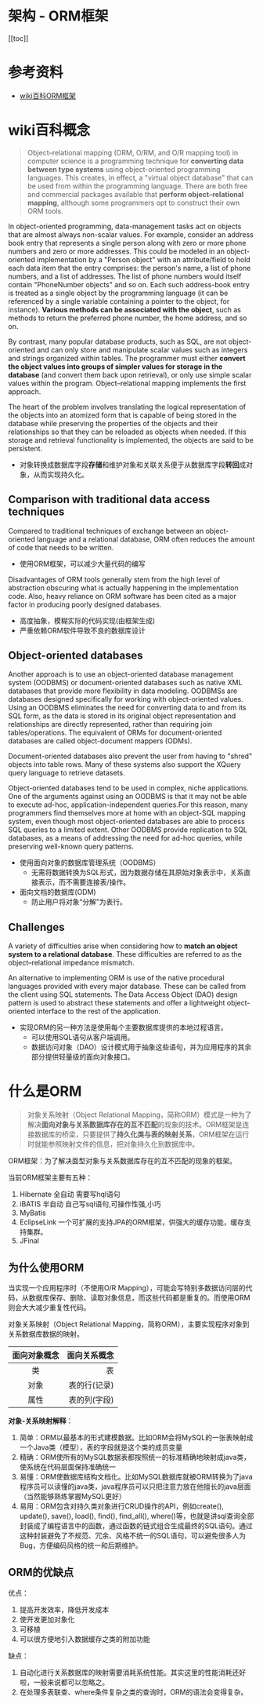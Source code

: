 # 架构 - ORM框架

[[toc]]

# 参考资料

- [wiki百科ORM框架](https://en.wikipedia.org/wiki/Object-3relational_mapping)

# wiki百科概念

> Object–relational mapping (ORM, O/RM, and O/R mapping tool) in computer science is a programming technique for **converting data between type systems** using object-oriented programming languages. This creates, in effect, a "virtual object database" that can be used from within the programming language. There are both free and commercial packages available that **perform object–relational mapping**, although some programmers opt to construct their own ORM tools.

In object-oriented programming, data-management tasks act on objects that are almost always non-scalar values. For example, consider an address book entry that represents a single person along with zero or more phone numbers and zero or more addresses. This could be modeled in an object-oriented implementation by a "Person object" with an attribute/field to hold each data item that the entry comprises: the person's name, a list of phone numbers, and a list of addresses. The list of phone numbers would itself contain "PhoneNumber objects" and so on. Each such address-book entry is treated as a single object by the programming language (it can be referenced by a single variable containing a pointer to the object, for instance). **Various methods can be associated with the object**, such as methods to return the preferred phone number, the home address, and so on.

By contrast, many popular database products, such as SQL, are not object-oriented and can only store and manipulate scalar values such as integers and strings organized within tables. The programmer must either **convert the object values into groups of simpler values for storage in the database** (and convert them back upon retrieval), or only use simple scalar values within the program. Object–relational mapping implements the first approach.

The heart of the problem involves translating the logical representation of the objects into an atomized form that is capable of being stored in the database while preserving the properties of the objects and their relationships so that they can be reloaded as objects when needed. If this storage and retrieval functionality is implemented, the objects are said to be persistent.

* 对象转换成数据库字段**存储**和维护对象和关联关系便于从数据库字段**转回**成对象，从而实现持久化。

## Comparison with traditional data access techniques

Compared to traditional techniques of exchange between an object-oriented language and a relational database, ORM often reduces the amount of code that needs to be written.

* 使用ORM框架，可以减少大量代码的编写

Disadvantages of ORM tools generally stem from the high level of abstraction obscuring what is actually happening in the implementation code. Also, heavy reliance on ORM software has been cited as a major factor in producing poorly designed databases.

* 高度抽象，模糊实际的代码实现(由框架生成)
* 严重依赖ORM软件导致不良的数据库设计

## Object-oriented databases

Another approach is to use an object-oriented database management system (OODBMS) or document-oriented databases such as native XML databases that provide more flexibility in data modeling. OODBMSs are databases designed specifically for working with object-oriented values. Using an OODBMS eliminates the need for converting data to and from its SQL form, as the data is stored in its original object representation and relationships are directly represented, rather than requiring join tables/operations. The equivalent of ORMs for document-oriented databases are called object-document mappers (ODMs).

Document-oriented databases also prevent the user from having to "shred" objects into table rows. Many of these systems also support the XQuery query language to retrieve datasets.

Object-oriented databases tend to be used in complex, niche applications. One of the arguments against using an OODBMS is that it may not be able to execute ad-hoc, application-independent queries.For this reason, many programmers find themselves more at home with an object-SQL mapping system, even though most object-oriented databases are able to process SQL queries to a limited extent. Other OODBMS provide replication to SQL databases, as a means of addressing the need for ad-hoc queries, while preserving well-known query patterns.

* 使用面向对象的数据库管理系统（OODBMS）
    * 无需将数据转换为SQL形式，因为数据存储在其原始对象表示中，关系直接表示，而不需要连接表/操作。
* 面向文档的数据库(ODM)
    * 防止用户将对象“分解”为表行。

## Challenges

A variety of difficulties arise when considering how to **match an object system to a relational database**. These difficulties are referred to as the object–relational impedance mismatch.

An alternative to implementing ORM is use of the native procedural languages provided with every major database. These can be called from the client using SQL statements. The Data Access Object (DAO) design pattern is used to abstract these statements and offer a lightweight object-oriented interface to the rest of the application.

* 实现ORM的另一种方法是使用每个主要数据库提供的本地过程语言。
    * 可以使用SQL语句从客户端调用。
    * 数据访问对象（DAO）设计模式用于抽象这些语句，并为应用程序的其余部分提供轻量级的面向对象接口。


# 什么是ORM

> 对象关系映射（Object Relational Mapping，简称ORM）模式是一种为了解决**面向对象与关系数据库存在的互不匹配**的现象的技术。ORM框架是连接数据库的桥梁，只要提供了**持久化类与表的映射关系**，ORM框架在运行时就能参照映射文件的信息，把对象持久化到数据库中。

ORM框架：为了解决面型对象与关系数据库存在的互不匹配的现象的框架。

当前ORM框架主要有五种：

1. Hibernate 全自动 需要写hql语句
2. iBATIS 半自动 自己写sql语句,可操作性强,小巧
3. MyBatis
4. EclipseLink 一个可扩展的支持JPA的ORM框架，供强大的缓存功能，缓存支持集群。
5. JFinal

## 为什么使用ORM

当实现一个应用程序时（不使用O/R Mapping），可能会写特别多数据访问层的代码，从数据库保存、删除、读取对象信息，而这些代码都是重复的。而使用ORM则会大大减少重复性代码。

对象关系映射（Object Relational Mapping，简称ORM），主要实现程序对象到关系数据库数据的映射。

| 面向对象概念| 	面向关系概念| 
|:-------------:| -----:|
| 类	| 表| 
| 对象	| 表的行(记录)| 
| 属性	| 表的列(字段)| 


**对象-关系映射解释**：

1. 简单：ORM以最基本的形式建模数据。比如ORM会将MySQL的一张表映射成一个Java类（模型），表的字段就是这个类的成员变量
2. 精确：ORM使所有的MySQL数据表都按照统一的标准精确地映射成java类，使系统在代码层面保持准确统一
3. 易懂：ORM使数据库结构文档化。比如MySQL数据库就被ORM转换为了java程序员可以读懂的java类，java程序员可以只把注意力放在他擅长的java层面（当然能够熟练掌握MySQL更好）
4. 易用：ORM包含对持久类对象进行CRUD操作的API，例如create(), update(), save(), load(), find(), find_all(), where()等，也就是讲sql查询全部封装成了编程语言中的函数，通过函数的链式组合生成最终的SQL语句。通过这种封装避免了不规范、冗余、风格不统一的SQL语句，可以避免很多人为Bug，方便编码风格的统一和后期维护。

## ORM的优缺点

优点：

1. 提高开发效率，降低开发成本
2. 使开发更加对象化
3. 可移植
4. 可以很方便地引入数据缓存之类的附加功能

缺点：

1. 自动化进行关系数据库的映射需要消耗系统性能。其实这里的性能消耗还好啦，一般来说都可以忽略之。
2. 在处理多表联查、where条件复杂之类的查询时，ORM的语法会变得复杂。
